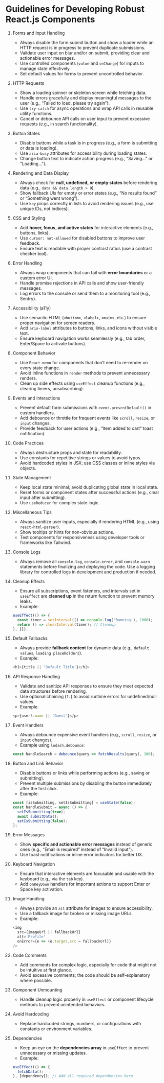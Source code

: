 # Guidelines for Developing Robust React.js Components

1.  Forms and Input Handling

    - Always disable the form submit button and show a loader while an HTTP request is in progress to prevent duplicate submissions.
    - Validate user input on blur and/or on submit, providing clear and actionable error messages.
    - Use controlled components (`value` and `onChange`) for inputs to manage state effectively.
    - Set default values for forms to prevent uncontrolled behavior.

2.  HTTP Requests

    - Show a loading spinner or skeleton screen while fetching data.
    - Handle errors gracefully and display meaningful messages to the user (e.g., “Failed to load, please try again”).
    - Use `try-catch` for async operations and wrap API calls in reusable utility functions.
    - Cancel or debounce API calls on user input to prevent excessive requests (e.g., in search functionality).

3.  Button States

    - Disable buttons while a task is in progress (e.g., a form is submitting or data is loading).
    - Use `aria-busy` attributes for accessibility during loading states.
    - Change button text to indicate action progress (e.g., "Saving..." or "Loading...").

4.  Rendering and Data Display

    - Always check for **null, undefined, or empty states** before rendering data (e.g., `data && data.length > 0`).
    - Show fallback UIs for empty or error states (e.g., “No results found” or “Something went wrong”).
    - Use `key` props correctly in lists to avoid rendering issues (e.g., use unique IDs, not indices).

5.  CSS and Styling

    - Add **hover, focus, and active states** for interactive elements (e.g., buttons, links).
    - Use `cursor: not-allowed` for disabled buttons to improve user feedback.
    - Ensure text is readable with proper contrast ratios (use a contrast checker tool).

6.  Error Handling

    - Always wrap components that can fail with **error boundaries** or a custom error UI.
    - Handle promise rejections in API calls and show user-friendly messages.
    - Log errors to the console or send them to a monitoring tool (e.g., Sentry).

7.  Accessibility (a11y)

    - Use semantic HTML (`<button>`, `<label>`, `<main>`, etc.) to ensure proper navigation for screen readers.
    - Add `aria-label` attributes to buttons, links, and icons without visible text.
    - Ensure keyboard navigation works seamlessly (e.g., tab order, Enter/Space to activate buttons).

8.  Component Behavior

    - Use `React.memo` for components that don't need to re-render on every state change.
    - Avoid inline functions in `render` methods to prevent unnecessary renders.
    - Clean up side effects using `useEffect` cleanup functions (e.g., clearing timers, unsubscribing).

9.  Events and Interactions

    - Prevent default form submissions with `event.preventDefault()` in custom handlers.
    - Add debounce or throttle for frequent events like `scroll`, `resize`, or `input` changes.
    - Provide feedback for user actions (e.g., “Item added to cart” toast notification).

10. Code Practices

    - Always destructure props and state for readability.
    - Use constants for repetitive strings or values to avoid typos.
    - Avoid hardcoded styles in JSX; use CSS classes or inline styles via objects.

11. State Management

    - Keep local state minimal; avoid duplicating global state in local state.
    - Reset forms or component states after successful actions (e.g., clear input after submitting).
    - Use `useReducer` for complex state logic.

12. Miscellaneous Tips

    - Always sanitize user inputs, especially if rendering HTML (e.g., using `react-html-parser`).
    - Show tooltips or hints for non-obvious actions.
    - Test components for responsiveness using developer tools or frameworks like Tailwind.

13. Console Logs

    - Always remove all `console.log`, `console.error`, and `console.warn` statements before finalizing and deploying the code. Use a logging library for controlled logs in development and production if needed.

14. Cleanup Effects

    - Ensure all subscriptions, event listeners, and intervals set in `useEffect` are **cleaned up** in the return function to prevent memory leaks.
    - Example:

    ```javascript
    useEffect(() => {
      const timer = setInterval(() => console.log('Running'), 1000);
      return () => clearInterval(timer); // Cleanup
    }, []);
    ```

15. Default Fallbacks

    - Always provide **fallback content** for dynamic data (e.g., `default` `values`, `loading placeholders`).
    - Example:

    ```javascript
    <h1>{title || 'Default Title'}</h1>
    ```

16. API Response Handling

    - Validate and sanitize API responses to ensure they meet expected data structures before rendering.
    - Use optional chaining (`?.`) to avoid runtime errors for undefined/null values.
    - Example:

    ```javascript
    <p>{user?.name || 'Guest'}</p>
    ```

17. Event Handlers

    - Always debounce expensive event handlers (e.g., `scroll`, `resize`, or `input` changes).
    - Example using `lodash.debounce`:

    ```javascript
    const handleSearch = debounce(query => fetchResults(query), 300);
    ```

18. Button and Link Behavior

    - Disable buttons or links while performing actions (e.g., saving or submitting).
    - Prevent multiple submissions by disabling the button immediately after the first click.
    - Example:

    ```javascript
    const [isSubmitting, setIsSubmitting] = useState(false);
    const handleSubmit = async () => {
      setIsSubmitting(true);
      await submitData();
      setIsSubmitting(false);
    };
    ```

19. Error Messages

    - Show **specific and actionable error messages** instead of generic ones (e.g., “Email is required” instead of “Invalid input”).
    - Use toast notifications or inline error indicators for better UX.

20. Keyboard Navigation

    - Ensure that interactive elements are focusable and usable with the keyboard (e.g., via the `tab` key).
    - Add `onKeyDown` handlers for important actions to support Enter or Space key activation.

21. Image Handling

    - Always provide an `alt` attribute for images to ensure accessibility.
    - Use a fallback image for broken or missing image URLs.
    - Example:

    ```javascript
    <img
      src={imageUrl || fallbackUrl}
      alt='Profile'
      onError={e => (e.target.src = fallbackUrl)}
    />
    ```

22. Code Comments

    - Add comments for complex logic, especially for code that might not be intuitive at first glance.
    - Avoid excessive comments; the code should be self-explanatory where possible.

23. Component Unmounting

    - Handle cleanup logic properly in `useEffect` or component lifecycle methods to prevent unintended behaviors.

24. Avoid Hardcoding

    - Replace hardcoded strings, numbers, or configurations with constants or environment variables.

25. Dependencies

    - Keep an eye on the **dependencies array** in `useEffect` to prevent unnecessary or missing updates.
    - Example:

    ```javascript
    useEffect(() => {
      fetchData();
    }, [dependency]); // Add all required dependencies here
    ```
